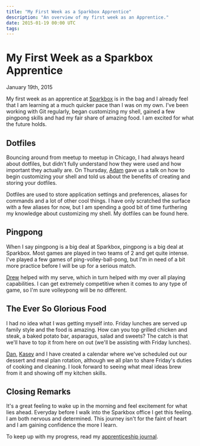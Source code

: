```yaml
---
title: "My First Week as a Sparkbox Apprentice"
description: "An overview of my first week as an Apprentice."
date: 2015-01-19 00:00 UTC
tags:
---
```


# My First Week as a Sparkbox Apprentice
<time>January 19th, 2015</time>

My first week as an apprentice at [Sparkbox](http://seesparkbox.com) is in the bag and I already feel that I am learning at a much quicker pace than I was on my own. I've been working with Git regularly, began customizing my shell, gained a few pingpong skills and had my fair share of amazing food. I am excited for what the future holds.

## Dotfiles

Bouncing around from meetup to meetup in Chicago, I had always heard about dotfiles, but didn't fully understand how they were used and how important they actually are. On Thursday, [Adam](https://github.com/asimpson) gave us a talk on how to begin customizing your shell and told us about the benefits of creating and storing your dotfiles.

Dotfiles are used to store application settings and preferences, aliases for commands and a lot of other cool things. I have only scratched the surface with a few aliases for now, but I am spending a good bit of time furthering my knowledge about customizing my shell. My dotfiles can be found here.

## Pingpong

When I say pingpong is a big deal at Sparkbox, pingpong is a big deal at Sparkbox. Most games are played in two teams of 2 and get quite intense. I've played a few games of ping-volley-ball-pong, but I'm in need of a bit more practice before I will be up for a serious match.

[Drew](https://github.com/drewclemens) helped with my serve, which in turn helped with my over all playing capabilities. I can get extremely competitive when it comes to any type of game, so I'm sure volleypong will be no different.

## The Ever So Glorious Food

I had no idea what I was getting myself into. Friday lunches are served up family style and the food is amazing. How can you top grilled chicken and steak, a baked potato bar, asparagus, salad and sweets? The catch is that we'll have to top it from here on out (we'll be assisting with Friday lunches).

[Dan](https://github.com/danrosenthal), [Kasey](https://github.com/kaseybon) and I have created a calendar where we've scheduled out our dessert and meal plan rotation, although we all plan to share Friday's duties of cooking and cleaning. I look forward to seeing what meal ideas brew from it and showing off my kitchen skills.

## Closing Remarks

It's a great feeling to wake up in the morning and feel excitement for what lies ahead. Everyday before I walk into the Sparkbox office I get this feeling. I am both nervous and determined. This journey isn't for the faint of heart and I am gaining confidence the more I learn.

To keep up with my progress, read my [apprenticeship journal](https://github.com/laurendorman/sparkbox-apprenticeship-journal).